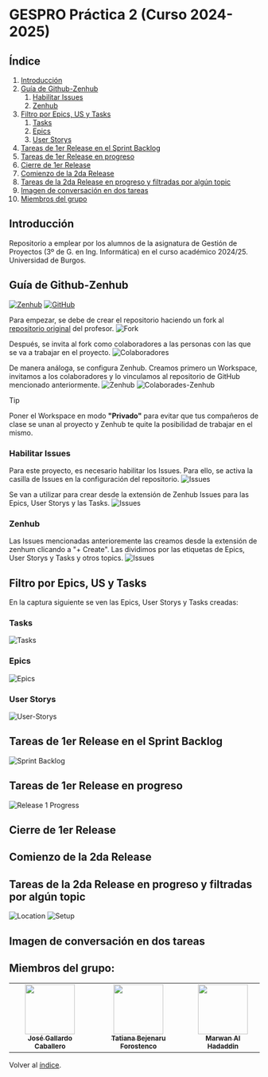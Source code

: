 # GESPRO Práctica 2 (Curso 2024-2025)

## Índice

1. [Introducción](#introducción)
2. [Guía de Github-Zenhub](#guía-de-github-zenhub)
   1. [Habilitar Issues](#habilitar-issues)
   2. [Zenhub](#zenhub)
3. [Filtro por Epics, US y Tasks](#filtro-por-epics-us-y-tasks)
   1. [Tasks](#tasks)
   2. [Epics](#epics)
   3. [User Storys](#user-storys)
4. [Tareas de 1er Release en el Sprint Backlog](#tareas-de-1er-release-en-el-sprint-backlog)
5. [Tareas de 1er Release en progreso](#tareas-de-1er-release-en-progreso)
6. [Cierre de 1er Release](#cierre-de-1er-release)
7. [Comienzo de la 2da Release](#comienzo-de-la-2da-release)
8. [Tareas de la 2da Release en progreso y filtradas por algún topic](#tareas-de-la-2da-release-en-progreso-y-filtradas-por-algún-topic)
9. [Imagen de conversación en dos tareas](#imagen-de-conversación-en-dos-tareas)
10. [Miembros del grupo](#miembros-del-grupo)

## Introducción

Repositorio a emplear por los alumnos de la asignatura de Gestión de Proyectos (3º de G. en Ing. Informática) en el curso académico 2024/25. Universidad de Burgos.

## Guía de Github-Zenhub

[![Zenhub](https://img.shields.io/badge/Zenhub-Manage%20your%20projects-blue)](https://www.zenhub.com/)
[![GitHub](https://img.shields.io/badge/GitHub-Repository%20Management-darkgreen)](https://github.com/Joseleelsuper/GESPRO_Practica_2_Curso_2024_2025)

Para empezar, se debe de crear el repositorio haciendo un fork al [repositorio original](https://github.com/miguelbl-ubu/GESPRO_Practica_2_Curso_2024_2025) del profesor.
![Fork](assets/Fork.jpg)

Después, se invita al fork como colaboradores a las personas con las que se va a trabajar en el proyecto.
![Colaboradores](assets/Colaboradores.jpeg)

De manera análoga, se configura Zenhub. Creamos primero un Workspace, invitamos a los colaboradores y lo vinculamos al repositorio de GitHub mencionado anteriormente.
![Zenhub](assets/Zenhub.jpg)
![Colaborades-Zenhub](assets/Colaboradores-Zenhub.jpg)

> [!TIP]
> Poner el Workspace en modo **"Privado"** para evitar que tus compañeros de clase se unan al proyecto y Zenhub te quite la posibilidad de trabajar en el mismo.

### Habilitar Issues

Para este proyecto, es necesario habilitar los Issues. Para ello, se activa la casilla de Issues en la configuración del repositorio.
![Issues](assets/Habilitar-Issues.jpeg)

Se van a utilizar para crear desde la extensión de Zenhub Issues para las Epics, User Storys y las Tasks.
![Issues](assets/Issues.jpg)

### Zenhub

Las Issues mencionadas anterioremente las creamos desde la extensión de zenhum clicando a "+ Create". Las dividimos por las etiquetas de Epics, User Storys y Tasks y otros topics.
![Issues](assets/Issues-Zenhub.jpg)

## Filtro por Epics, US y Tasks

En la captura siguiente se ven las Epics, User Storys y Tasks creadas:

### Tasks

![Tasks](assets/Tasks.jpg)

### Epics

![Epics](assets/Epics.jpg)

### User Storys

![User-Storys](assets/User%20Storys.jpg)

## Tareas de 1er Release en el Sprint Backlog

![Sprint Backlog](assets/sprintBacklog.png)

## Tareas de 1er Release en progreso

![Release 1 Progress](assets/release1-progress.png)

## Cierre de 1er Release

## Comienzo de la 2da Release

## Tareas de la 2da Release en progreso y filtradas por algún topic
![Location](assets/Location.jpg)
![Setup](assets/Setup.jpg)

## Imagen de conversación en dos tareas

## Miembros del grupo:

<table>
    <tr>
        <td align="center"><a href="https://github.com/Joseleelsuper"><img src="https://github.com/Joseleelsuper.png" width="100px;" alt=""/><br /><sub><b>José Gallardo Caballero</b></sub></a></td>
        <td align="center"><a href="https://github.com/tbf1003"><img src="https://github.com/tbf1003.png" width="100px;" alt=""/><br /><sub><b>Tatiana Bejenaru Forostenco</b></sub></a></td>
        <td align="center"><a href="https://github.com/marwan-03-ux"><img src="https://github.com/marwan-03-ux.png" width="100px;" alt=""/><br /><sub><b>Marwan Al Hadaddin</b></sub></a></td>
    </tr>
</table>

Volver al [índice](#índice).